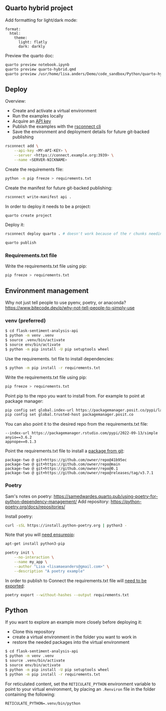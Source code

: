 ## Quarto hybrid project

Add formatting for light/dark mode:

```
format:
  html: 
    theme: 
      light: flatly
      dark: darkly
```

Preview the quarto doc: 
```bash
quarto preview notebook.ipynb
quarto preview quarto-hybrid.qmd 
quarto preview /usr/home/lisa.anders/Demo/code_sandbox/Python/quarto-hybrid-poetry/quarto-hybrid.qmd --no-browser --no-watch-inputs
```

## Deploy

Overview: 

* Create and activate a virtual environment 
* Run the examples locally
* Acquire an [API key](https://docs.rstudio.com/connect/user/api-keys/) 
* Publish the examples with the [rsconnect cli](https://github.com/rstudio/rsconnect-python)
* Save the environment and deployment details for future git-backed publishing

```bash
rsconnect add \
    --api-key <MY-API-KEY> \
    --server <https://connect.example.org:3939> \
    --name <SERVER-NICKNAME>
```

Create the requirements file:
```bash
python -m pip freeze > requirements.txt
```

Create the manifest for future git-backed publishing:
```bash
rsconnect write-manifest api .
```

In order to deploy it needs to be a project: 
```bash
quarto create project 
```

Deploy it: 
```bash
rsconnect deploy quarto . # doesn't work because of the r chunks needing knitr (could be deployed from rstudio though with push button)

quarto publish 
```

### Requirements.txt file

Write the requirements.txt file using pip: 

```bash
pip freeze > requirements.txt
```

## Environment management

Why not just tell people to use pyenv, poetry, or anaconda? <https://www.bitecode.dev/p/why-not-tell-people-to-simply-use> 

### venv (preferred)

```bash
$ cd flask-sentiment-analysis-api
$ python -m venv .venv
$ source .venv/bin/activate
$ source env/bin/activate
$ python -m pip install -U pip setuptools wheel
```

Use the requirements. txt file to install dependencies: 

```bash
$ python -m pip install -r requirements.txt
```

Write the requirements.txt file using pip: 

```bash
pip freeze > requirements.txt
```

Point pip to the repo you want to install from. For example to point at package manager: 

```bash
pip config set global.index-url https://packagemanager.posit.co/pypi/latest/simple
pip config set global.trusted-host packagemanager.posit.co
```

You can also point it to the desired repo from the requirements.txt file: 
```
--index-url https://packagemanager.rstudio.com/pypi/2022-09-13/simple
anyio==3.6.2
appnope==0.1.3
```

Point the requirements.txt file to install a [package from git](https://stackoverflow.com/questions/16584552/how-to-state-in-requirements-txt-a-direct-github-source): 
```
package-two @ git+https://github.com/owner/repo@41b95ec
package-two @ git+https://github.com/owner/repo@main
package-two @ git+https://github.com/owner/repo@0.1
package-two @ git+https://github.com/owner/repo@releases/tag/v3.7.1
```

### Poetry 

Sam's notes on poetry: <https://samedwardes.quarto.pub/using-poetry-for-python-dependency-management/> 
Add repository: <https://python-poetry.org/docs/repositories/>

Install poetry: 
```bash
curl -sSL https://install.python-poetry.org | python3 -
```

Note that you will [need ensurepip](https://stackoverflow.com/questions/29871372/i-have-python3-4-but-no-pip-or-ensurepip-is-something-wrong-with-my-python3-4): 
```bash
apt-get install python3-pip
```

```bash
poetry init \
    --no-interaction \
    --name my_app \
    --author "Lisa <lisamaeanders@gmail.com>" \
    --description "A poetry example"
```

In order to publish to Connect the requirements.txt file will [need to be exported](https://samedwardes.quarto.pub/using-poetry-for-python-dependency-management/#faq): 
```bash
poetry export --without-hashes --output requirements.txt
```

## Python 

If you want to explore an example more closely before deploying it:

* Clone this repository
* create a virtual environment in the folder you want to work in
* restore the needed packages into the virtual environment

```bash
$ cd flask-sentiment-analysis-api
$ python -m venv .venv
$ source .venv/bin/activate
$ source env/bin/activate
$ python -m pip install -U pip setuptools wheel
$ python -m pip install -r requirements.txt
```

For reticulated content, set the `RETICULATE_PYTHON` environment variable to point to your virtual environment, by placing an `.Renviron` file in the folder containing the following:

```
RETICULATE_PYTHON=.venv/bin/python
```





